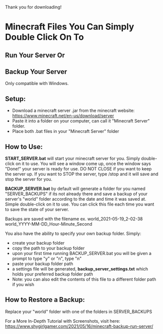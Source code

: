 Thank you for downloading!

# Minecraft Files You Can Simply Double Click On To  
## Run Your Server Or  
## Backup Your Server  

Only compatible with Windows.

Setup:
------
- Download a minecraft server .jar from the minecraft website: https://www.minecraft.net/en-us/download/server
- Paste it into a folder on your computer, can call it "Minecraft Server" folder.
- Place both .bat files in your "Minecraft Server" folder

How to Use:
-----------
**START_SERVER.bat** will start your minecraft server for you. Simply double-click on it to use. You will see a window come up, once the window says "Done!" your server is ready for use. DO NOT CLOSE if you want to keep the server up. If you want to STOP the server, type /stop and it will save and stop the server for you.

**BACKUP_SERVER.bat** by default will generate a folder for you named "SERVER_BACKUPS" if its not already there and save a backup of your server's "world" folder according to the date and time it was saved at. Simple double-click on it to use. You can click this file each time you want to save the state of your server.

Backups are saved with the filename ex. world_2021-05-19_2-02-38  
world_YYYY-MM-DD_Hour-Minute_Second  

You also have the ability to specify your own backup folder. Simply:
- create your backup folder
- copy the path to your backup folder
- upon your first time running BACKUP_SERVER.bat you will be given a prompt to type "y" or "n", type "n"
- paste your backup folder path
- a settings file will be generated, **backup_server_settings.txt** which holds your preferred backup folder path
- Note: you can also edit the contents of this file to a different folder path if you wish

How to Restore a Backup:
------------------------
Replace your "world" folder with one of the folders in SERVER_BACKUPS

For a More In-Depth Tutorial with Screenshots, visit here: https://www.shygirlgamer.com/2021/05/16/minecraft-backup-run-server/
